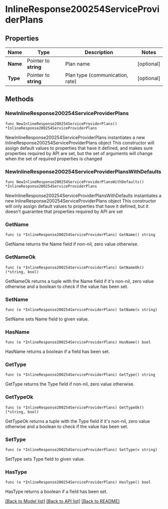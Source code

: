 # InlineResponse200254ServiceProviderPlans

## Properties

Name | Type | Description | Notes
------------ | ------------- | ------------- | -------------
**Name** | Pointer to **string** | Plan name | [optional] 
**Type** | Pointer to **string** | Plan type (communication, rate) | [optional] 

## Methods

### NewInlineResponse200254ServiceProviderPlans

`func NewInlineResponse200254ServiceProviderPlans() *InlineResponse200254ServiceProviderPlans`

NewInlineResponse200254ServiceProviderPlans instantiates a new InlineResponse200254ServiceProviderPlans object
This constructor will assign default values to properties that have it defined,
and makes sure properties required by API are set, but the set of arguments
will change when the set of required properties is changed

### NewInlineResponse200254ServiceProviderPlansWithDefaults

`func NewInlineResponse200254ServiceProviderPlansWithDefaults() *InlineResponse200254ServiceProviderPlans`

NewInlineResponse200254ServiceProviderPlansWithDefaults instantiates a new InlineResponse200254ServiceProviderPlans object
This constructor will only assign default values to properties that have it defined,
but it doesn't guarantee that properties required by API are set

### GetName

`func (o *InlineResponse200254ServiceProviderPlans) GetName() string`

GetName returns the Name field if non-nil, zero value otherwise.

### GetNameOk

`func (o *InlineResponse200254ServiceProviderPlans) GetNameOk() (*string, bool)`

GetNameOk returns a tuple with the Name field if it's non-nil, zero value otherwise
and a boolean to check if the value has been set.

### SetName

`func (o *InlineResponse200254ServiceProviderPlans) SetName(v string)`

SetName sets Name field to given value.

### HasName

`func (o *InlineResponse200254ServiceProviderPlans) HasName() bool`

HasName returns a boolean if a field has been set.

### GetType

`func (o *InlineResponse200254ServiceProviderPlans) GetType() string`

GetType returns the Type field if non-nil, zero value otherwise.

### GetTypeOk

`func (o *InlineResponse200254ServiceProviderPlans) GetTypeOk() (*string, bool)`

GetTypeOk returns a tuple with the Type field if it's non-nil, zero value otherwise
and a boolean to check if the value has been set.

### SetType

`func (o *InlineResponse200254ServiceProviderPlans) SetType(v string)`

SetType sets Type field to given value.

### HasType

`func (o *InlineResponse200254ServiceProviderPlans) HasType() bool`

HasType returns a boolean if a field has been set.


[[Back to Model list]](../README.md#documentation-for-models) [[Back to API list]](../README.md#documentation-for-api-endpoints) [[Back to README]](../README.md)


